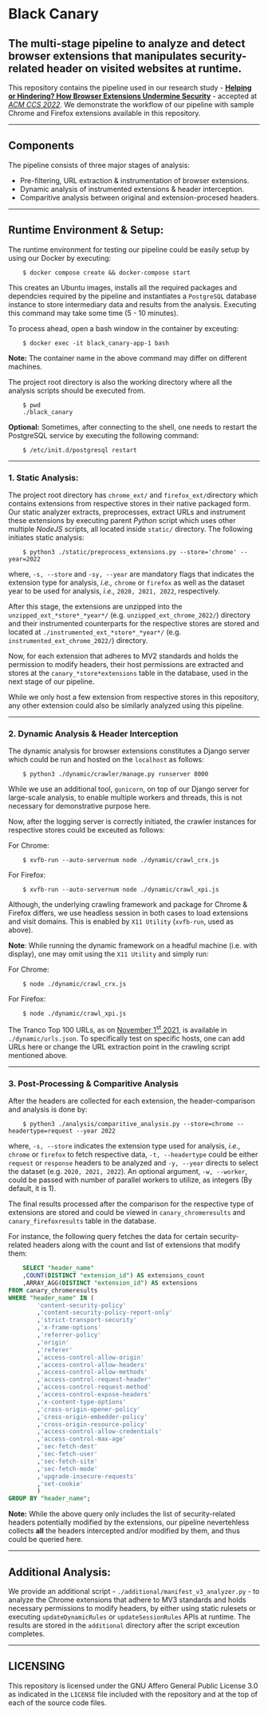 # Black Canary
## The multi-stage pipeline to analyze and detect browser extensions that manipulates security-related header on visited websites at runtime.

This repository contains the pipeline used in our research study - [**Helping or Hindering? How Browser Extensions Undermine Security**](https://swag.cispa.saarland/papers/agarwal2022helping.pdf)  - accepted at [_ACM CCS 2022_](https://www.sigsac.org/ccs/CCS2022/program/accepted-papers.html). We demonstrate the workflow of our pipeline with sample Chrome and Firefox extensions available in this repository.
***

## Components
The pipeline consists of three major stages of analysis:
 - Pre-filtering, URL extraction & instrumentation of browser extensions.
 - Dynamic analysis of instrumented extensions & header interception.
 - Comparitive analysis between original and extension-procesed headers.
***

## Runtime Environment & Setup:
The runtime environment for testing our pipeline could be easily setup by using our Docker by executing:

```console
    $ docker compose create && docker-compose start
```

This creates an Ubuntu images, installs all the required packages and dependcies required by the pipeline and instantiates a ``PostgreSQL`` database instance to store intermediary data and results from the analysis. Executing this command may take some time (5 - 10 minutes).

To process ahead, open a bash window in the container by exceuting:

```console
    $ docker exec -it black_canary-app-1 bash
```
**Note:** The container name in the above command may differ on different machines.

The project root directory is also the working directory where all the analysis scripts should be executed from.
``` console
    $ pwd
    ./black_canary
```

**Optional:** Sometimes, after connecting to the shell, one needs to restart the PostgreSQL service by executing the following command:

```console
	$ /etc/init.d/postgresql restart
```
***

### **1. Static Analysis**:
The project root directory has ``chrome_ext/`` and ``firefox_ext/``directory which contains extensions from respective stores in their native packaged form. Our static analyzer extracts, preprocesses, extract URLs and instrument these extensions by executing parent _Python_ script which uses other multiple _NodeJS_ scripts, all located inside ``static/`` directory. The following initiates static analysis:

```console
    $ python3 ./static/preprocess_extensions.py --store='chrome' --year=2022
```
where, ``-s, --store`` and ``-sy, --year`` are mandatory flags that indicates the extension type for analysis, *i.e.,* ``chrome`` or ``firefox`` as well as the dataset year to be used for analysis, *i.e.,* ``2020, 2021, 2022``, respectively.

After this stage, the extensions are unzipped into the ``unzipped_ext_*store*_*year*/`` (e.g. ``unzipped_ext_chrome_2022/``) directory and their instrumented counterparts for the respective stores are stored and located at ``./instrumented_ext_*store*_*year*/`` (e.g. ``instrumented_ext_chrome_2022/``) directory.

Now, for each extension that adheres to MV2 standards and holds the permission to modify headers, their host permissions are extracted and stores at the ``canary_*store*extensions`` table in the database, used in the next stage of our pipeline.

While we only host a few extension from respective stores in this repository, any other extension could also be similarly analyzed using this pipeline.
***

### **2. Dynamic Analysis & Header Interception**
The dynamic analysis for browser extensions constitutes a Django server which could be run and hosted on the ``localhost`` as follows:

```console
    $ python3 ./dynamic/crawler/manage.py runserver 8000
```

While we use an additional tool, ``gunicorn``, on top of our Django server for large-scale analysis, to enable multiple workers and threads, this is not necessary for demonstrative purpose here.

Now, after the logging server is correctly initiated, the crawler instances for respective stores could be exceuted as follows:

For Chrome:
```console
    $ xvfb-run --auto-servernum node ./dynamic/crawl_crx.js
```
For Firefox:
```console
    $ xvfb-run --auto-servernum node ./dynamic/crawl_xpi.js
```
 
 Although, the underlying crawling framework and package for Chrome & Firefox differs, we use headless session in both cases to load extensions and visit domains. This is enabled by ``X11 Utility`` (``xvfb-run``, used as above).

 **Note**: While running the dynamic framework on a headful machine (i.e. with display), one may omit using the ``X11 Utility`` and simply run:

For Chrome:
```console
    $ node ./dynamic/crawl_crx.js
```
For Firefox:
```console
    $ node ./dynamic/crawl_xpi.js
```

The Tranco Top 100 URLs, as on [November 1<sup>st</sup> 2021](https://tranco-list.eu/list/Y3JG), is available in ``./dynamic/urls.json``. To specifically test on specific hosts, one can add URLs here or change the URL extraction point in the crawling script mentioned above.
***

### **3. Post-Processing & Comparitive Analysis**
After the headers are collected for each extension, the header-comparison and analysis is done by:

```console
    $ python3 ./analysis/comparitive_analysis.py --store=chrome --headertype=request --year 2022
```
where, ``-s, --store`` indicates the extension type used for analysis, *i.e.,* ``chrome`` or ``firefox`` to fetch respective data, ``-t, --headertype`` could be either ``request`` or ``response`` headers to be analyzed and ``-y, --year`` directs to select the dataset (e.g. ``2020, 2021, 2022``). An optional argument, ``-w, --worker``, could be passed with number of parallel workers to utilize, as integers (By default, it is 1).

The final results processed after the comparison for the respective type of extensions are stored and could be viewed in ``canary_chromeresults`` and ``canary_firefoxresults`` table in the database.

For instance, the following query fetches the data for certain security-related headers along with the count and list of extensions that modify them:

```sql
    SELECT "header_name"
	,COUNT(DISTINCT "extension_id") AS extensions_count
	,ARRAY_AGG(DISTINCT "extension_id") AS extensions
FROM canary_chromeresults
WHERE "header_name" IN (
		'content-security-policy'
		,'content-security-policy-report-only'
		,'strict-transport-security'
		,'x-frame-options'
		,'referrer-policy'
		,'origin'
		,'referer'
		,'access-control-allow-origin'
		,'access-control-allow-headers'
		,'access-control-allow-methods'
		,'access-control-request-header'
		,'access-control-request-method'
		,'access-control-expose-headers'
		,'x-content-type-options'
		,'cross-origin-opener-policy'
		,'cross-origin-embedder-policy'
		,'cross-origin-resource-policy'
		,'access-control-allow-credentials'
		,'access-control-max-age'
		,'sec-fetch-dest'
		,'sec-fetch-user'
		,'sec-fetch-site'
		,'sec-fetch-mode'
		,'upgrade-insecure-requests'
		,'set-cookie'
		)
GROUP BY "header_name";
```

**Note:** While the above query only includes the list of security-related headers potentially modified by the extensions, our pipeline nevertehless collects **all** the headers intercepted and/or modified by them, and thus could be queried here.
***

## Additional Analysis:
We provide an additional script - ``./additional/manifest_v3_analyzer.py`` - to analyze the Chrome extensions that adhere to MV3 standards and holds necessary permissions to modify headers, by either using static rulesets or executing ``updateDynamicRules`` or ``updateSessionRules`` APIs at runtime. The results are stored in the ``additional`` directory after the script exceution completes.
***

## LICENSING
This repository is licensed under the GNU Affero General Public License 3.0 as indicated in the ``LICENSE`` file included with the repository and at the top of each of the source code files.
